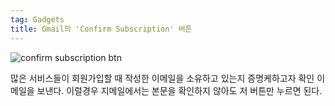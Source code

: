 ```yaml
---
tag: Gadgets
title: Gmail의 'Confirm Subscription' 버튼
---
```

![confirm subscription btn](https://lh4.googleusercontent.com/-FjKKsmZW37I/VJKLmOurwZI/AAAAAAAAHT8/cQYd9999cRE/w1043-h54-no/%E1%84%89%E1%85%B3%E1%84%8F%E1%85%B3%E1%84%85%E1%85%B5%E1%86%AB%E1%84%89%E1%85%A3%E1%86%BA%2B2014-12-12%2B%E1%84%8B%E1%85%A9%E1%84%92%E1%85%AE%2B1.51.08.png)

많은 서비스들이 회원가입할 때 작성한 이메일을 소유하고 있는지 증명케하고자 확인 이메일을 보낸다. 이럴경우 지메일에서는 본문을 확인하지 않아도 저 버튼만 누르면 된다.